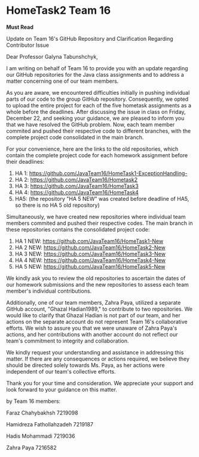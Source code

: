 # HomeTask2 Team 16

****Must Read****

Update on Team 16's GitHub Repository and Clarification Regarding Contributor Issue

Dear Professor Galyna Tabunshchyk,

I am writing on behalf of Team 16 to provide you with an update regarding our GitHub repositories for the Java class assignments and to address a matter concerning one of our team members.

As you are aware, we encountered difficulties initially in pushing individual parts of our code to the group GitHub repository. Consequently, we opted to upload the entire project for each of the five hometask assignments as a whole before the deadlines. After discussing the issue in class on Friday, December 22, and seeking your guidance, we are pleased to inform you that we have resolved the GitHub problem. Now, each team member commited and pushed their respective code to different branches, with the complete project code consolidated in the main branch.

For your convenience, here are the links to the old repositories, which contain the complete project code for each homework assignment before their deadlines:

1. HA 1: https://github.com/JavaTeam16/HomeTask1-ExceptionHandling-
2. HA 2: https://github.com/JavaTeam16/Hometask2
3. HA 3: https://github.com/JavaTeam16/HomeTask3
4. HA 4: https://github.com/JavaTeam16/HomeTask4
5. HA5: (the repository "HA 5 NEW" was created before deadline of HA5, so there is no HA 5 old repository)

Simultaneously, we have created new repositories where individual team members commited and pushed their respective codes. The main branch in these repositories contains the consolidated project code:

1. HA 1 NEW: https://github.com/JavaTeam16/HomeTask1-New
2. HA 2 NEW: https://github.com/JavaTeam16/HomeTask2-New
3. HA 3 NEW: https://github.com/JavaTeam16/HomeTask3-New
4. HA 4 NEW: https://github.com/JavaTeam16/HomeTask4-New
5. HA 5 NEW: https://github.com/JavaTeam16/HomeTask5-New 

We kindly ask you to review the old repositories to ascertain the dates of our homework submissions and the new repositories to assess each team member's individual contributions.

Additionally, one of our team members, Zahra Paya, utilized a separate GitHub account, "Ghazal Hadian1989," to contribute to two repositories. We would like to clarify that Ghazal Hadian is not part of our team, and her actions on the separate account do not represent Team 16's collaborative efforts. We wish to assure you that we were unaware of Zahra Paya's actions, and her contributions with another account do not reflect our team's commitment to integrity and collaboration.

We kindly request your understanding and assistance in addressing this matter. If there are any consequences or actions required, we believe they should be directed solely towards Ms. Paya, as her actions were independent of our team's collective efforts.

Thank you for your time and consideration. We appreciate your support and look forward to your guidance on this matter.


by Team 16 members:

Faraz Chahybakhsh 7219098

Hamidreza Fathollahzadeh 7219187

Hadis Mohammadi 7219036

Zahra Paya 7216582

